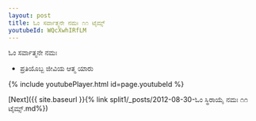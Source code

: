 ```yaml
---
layout: post
title: ಓಂ ಸರ್ವಾತ್ಮನೇ ನಮಃ ೧೧ ಟೈಮ್ಸ್
youtubeId: WQcXwhIRfLM
---
```

 
 
 ಓಂ ಸರ್ವಾತ್ಮನೇ ನಮಃ  
 
 -  ಪ್ರತಿಯೊಬ್ಬ ಜೀವಿಯ ಆತ್ಮ ಯಾರು 
 
  
 
  
 
 
 
 
 
 


{% include youtubePlayer.html id=page.youtubeId %}
 
[Next]({{ site.baseurl }}{% link  split1/_posts/2012-08-30-ಓಂ ಸ್ಥಿರಾಯೈ ನಮಃ ೧೧ ಟೈಮ್ಸ್.md%})
 
